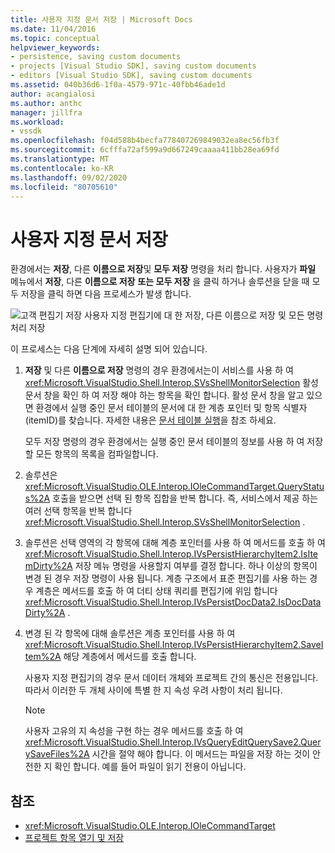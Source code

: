 ```yaml
---
title: 사용자 지정 문서 저장 | Microsoft Docs
ms.date: 11/04/2016
ms.topic: conceptual
helpviewer_keywords:
- persistence, saving custom documents
- projects [Visual Studio SDK], saving custom documents
- editors [Visual Studio SDK], saving custom documents
ms.assetid: 040b36d6-1f0a-4579-971c-40fbb46ade1d
author: acangialosi
ms.author: anthc
manager: jillfra
ms.workload:
- vssdk
ms.openlocfilehash: f04d588b4becfa778407269849032ea8ec56fb3f
ms.sourcegitcommit: 6cfffa72af599a9d667249caaaa411bb28ea69fd
ms.translationtype: MT
ms.contentlocale: ko-KR
ms.lasthandoff: 09/02/2020
ms.locfileid: "80705610"
---
```

# <a name="saving-a-custom-document"></a>사용자 지정 문서 저장
환경에서는 **저장**, 다른 **이름으로 저장**및 **모두 저장** 명령을 처리 합니다. 사용자가 **파일** 메뉴에서 **저장**, 다른 **이름으로 저장** **또는 모두 저장** 을 클릭 하거나 솔루션을 닫을 때 모두 저장을 클릭 하면 다음 프로세스가 발생 합니다.

 ![고객 편집기 저장](../../extensibility/internals/media/private.gif "프라이빗") 사용자 지정 편집기에 대 한 저장, 다른 이름으로 저장 및 모든 명령 처리 저장

 이 프로세스는 다음 단계에 자세히 설명 되어 있습니다.

1. **저장** 및 다른 **이름으로 저장** 명령의 경우 환경에서는이 서비스를 사용 하 여 <xref:Microsoft.VisualStudio.Shell.Interop.SVsShellMonitorSelection> 활성 문서 창을 확인 하 여 저장 해야 하는 항목을 확인 합니다. 활성 문서 창을 알고 있으면 환경에서 실행 중인 문서 테이블의 문서에 대 한 계층 포인터 및 항목 식별자 (itemID)를 찾습니다. 자세한 내용은 [문서 테이블 실행](../../extensibility/internals/running-document-table.md)을 참조 하세요.

     모두 저장 명령의 경우 환경에서는 실행 중인 문서 테이블의 정보를 사용 하 여 저장할 모든 항목의 목록을 컴파일합니다.

2. 솔루션은 <xref:Microsoft.VisualStudio.OLE.Interop.IOleCommandTarget.QueryStatus%2A> 호출을 받으면 선택 된 항목 집합을 반복 합니다. 즉, 서비스에서 제공 하는 여러 선택 항목을 반복 합니다 <xref:Microsoft.VisualStudio.Shell.Interop.SVsShellMonitorSelection> .

3. 솔루션은 선택 영역의 각 항목에 대해 계층 포인터를 사용 하 여 메서드를 호출 하 여 <xref:Microsoft.VisualStudio.Shell.Interop.IVsPersistHierarchyItem2.IsItemDirty%2A> 저장 메뉴 명령을 사용할지 여부를 결정 합니다. 하나 이상의 항목이 변경 된 경우 저장 명령이 사용 됩니다. 계층 구조에서 표준 편집기를 사용 하는 경우 계층은 메서드를 호출 하 여 더티 상태 쿼리를 편집기에 위임 합니다 <xref:Microsoft.VisualStudio.Shell.Interop.IVsPersistDocData2.IsDocDataDirty%2A> .

4. 변경 된 각 항목에 대해 솔루션은 계층 포인터를 사용 하 여 <xref:Microsoft.VisualStudio.Shell.Interop.IVsPersistHierarchyItem2.SaveItem%2A> 해당 계층에서 메서드를 호출 합니다.

     사용자 지정 편집기의 경우 문서 데이터 개체와 프로젝트 간의 통신은 전용입니다. 따라서 이러한 두 개체 사이에 특별 한 지 속성 우려 사항이 처리 됩니다.

    > [!NOTE]
    > 사용자 고유의 지 속성을 구현 하는 경우 메서드를 호출 하 여 <xref:Microsoft.VisualStudio.Shell.Interop.IVsQueryEditQuerySave2.QuerySaveFiles%2A> 시간을 절약 해야 합니다. 이 메서드는 파일을 저장 하는 것이 안전한 지 확인 합니다. 예를 들어 파일이 읽기 전용이 아닙니다.

## <a name="see-also"></a>참조
- <xref:Microsoft.VisualStudio.OLE.Interop.IOleCommandTarget>
- [프로젝트 항목 열기 및 저장](../../extensibility/internals/opening-and-saving-project-items.md)
